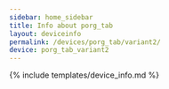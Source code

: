 ```yaml
---
sidebar: home_sidebar
title: Info about porg_tab
layout: deviceinfo
permalink: /devices/porg_tab/variant2/
device: porg_tab_variant2
---
```

{% include templates/device_info.md %}
